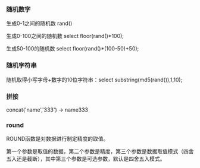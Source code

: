 
### 随机数字

生成0-1之间的随机数 rand()

生成0-100之间的随机数 select floor(rand()*100);

生成50-100的随机数 select floor(rand()*(100-50)+50);

### 随机字符串

随机取得小写字母+数字的10位字符串：select substring(md5(rand()),1,10);


### 拼接

concat('name','333')  ->  name333

### round

ROUND函数是对数据进行制定精度的取值。

第一个参数是取值的数据，第二个参数是精度，第三个参数是数据取值模式（四舍五入还是截断），其中第三个参数是可选参数，默认是四舍五入模式。
